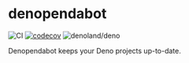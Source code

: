 # denopendabot

![CI](https://github.com/hasundue/denopendabot/actions/workflows/ci.yml/badge.svg)
[![codecov](https://codecov.io/gh/hasundue/denopendabot/branch/main/graph/badge.svg?token=7BS432RAXB)](https://codecov.io/gh/hasundue/denopendabot)
![denoland/deno](https://img.shields.io/badge/Deno-v1.26.0-blue)

Denopendabot keeps your Deno projects up-to-date.
